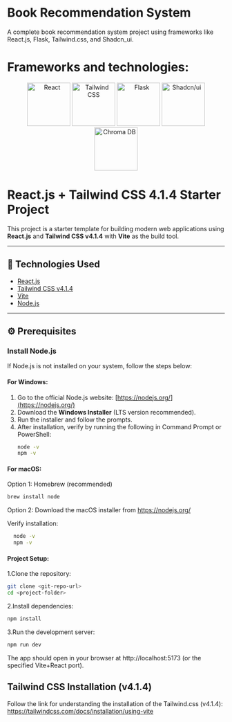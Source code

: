 # Book Recommendation System

A complete book recommendation system project using frameworks like React.js, Flask, Tailwind.css, and Shadcn_ui.

# Frameworks and technologies:
<div align="center">
  <img src="https://upload.wikimedia.org/wikipedia/commons/a/a7/React-icon.svg" alt="React" width="100" height="100">
  <img src="https://upload.wikimedia.org/wikipedia/commons/d/d5/Tailwind_CSS_Logo.svg" alt="Tailwind CSS" width="100" height="100">
 <img src="https://github.com/user-attachments/assets/b1d0ffdf-3474-418c-965f-9b9ec88ed882" 
       alt="Flask" 
       width="100" 
       height="100">
  <img src="https://github.com/user-attachments/assets/236b2496-18c9-466c-8765-2f5cdaee3634" alt="Shadcn/ui" width="100" height="100">
  <img src="https://avatars.githubusercontent.com/u/108348105?s=400&v=4" alt="Chroma DB" width="100" height="100">
</div>

# React.js + Tailwind CSS 4.1.4 Starter Project

This project is a starter template for building modern web applications using **React.js** and **Tailwind CSS v4.1.4** with **Vite** as the build tool.

---

## 🧱 Technologies Used

- [React.js](https://reactjs.org/)
- [Tailwind CSS v4.1.4](https://tailwindcss.com/docs/installation/using-vite)
- [Vite](https://vitejs.dev/)
- [Node.js](https://nodejs.org/)

---

## ⚙️ Prerequisites

### Install Node.js

If Node.js is not installed on your system, follow the steps below:

#### For **Windows**:

1. Go to the official Node.js website: [https://nodejs.org/](https://nodejs.org/)
2. Download the **Windows Installer** (LTS version recommended).
3. Run the installer and follow the prompts.
4. After installation, verify by running the following in Command Prompt or PowerShell:
   ```bash
   node -v
   npm -v
   ```


#### For **macOS**:
Option 1: Homebrew (recommended)

```bash
brew install node
```


Option 2: Download the macOS installer from https://nodejs.org/


Verify installation:

```bash
  node -v
  npm -v
```

#### Project Setup:
1.Clone the repository:
```bash
git clone <git-repo-url>
cd <project-folder>
```
2.Install dependencies:
```bash
npm install
```
3.Run the development server:
```bash
npm run dev
```
The app should open in your browser at http://localhost:5173 (or the specified Vite+React port).


## Tailwind CSS Installation (v4.1.4)
Follow the link for understanding the installation of the Tailwind.css (v4.1.4):
https://tailwindcss.com/docs/installation/using-vite









